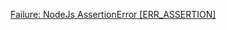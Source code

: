 [Failure: NodeJs AssertionError [ERR_ASSERTION]](https://arman-riazi-science.medium.com/let-me-show-you-error-on-stackoverflow-c83af0d0c8a7)